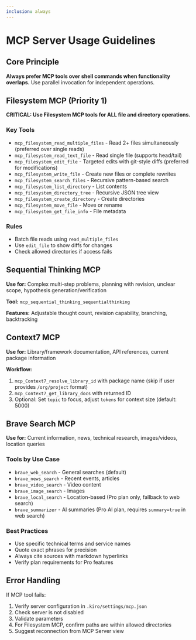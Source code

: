 ```yaml
---
inclusion: always
---
```


# MCP Server Usage Guidelines

## Core Principle

**Always prefer MCP tools over shell commands when functionality overlaps.** Use parallel invocation for independent operations.

## Filesystem MCP (Priority 1)

**CRITICAL: Use Filesystem MCP tools for ALL file and directory operations.**

### Key Tools
- `mcp_filesystem_read_multiple_files` - Read 2+ files simultaneously (preferred over single reads)
- `mcp_filesystem_read_text_file` - Read single file (supports head/tail)
- `mcp_filesystem_edit_file` - Targeted edits with git-style diffs (preferred for modifications)
- `mcp_filesystem_write_file` - Create new files or complete rewrites
- `mcp_filesystem_search_files` - Recursive pattern-based search
- `mcp_filesystem_list_directory` - List contents
- `mcp_filesystem_directory_tree` - Recursive JSON tree view
- `mcp_filesystem_create_directory` - Create directories
- `mcp_filesystem_move_file` - Move or rename
- `mcp_filesystem_get_file_info` - File metadata

### Rules
- Batch file reads using `read_multiple_files`
- Use `edit_file` to show diffs for changes
- Check allowed directories if access fails

## Sequential Thinking MCP

**Use for:** Complex multi-step problems, planning with revision, unclear scope, hypothesis generation/verification

**Tool:** `mcp_sequential_thinking_sequentialthinking`

**Features:** Adjustable thought count, revision capability, branching, backtracking

## Context7 MCP

**Use for:** Library/framework documentation, API references, current package information

**Workflow:**
1. `mcp_Context7_resolve_library_id` with package name (skip if user provides `/org/project` format)
2. `mcp_Context7_get_library_docs` with returned ID
3. Optional: Set `topic` to focus, adjust `tokens` for context size (default: 5000)

## Brave Search MCP

**Use for:** Current information, news, technical research, images/videos, location queries

### Tools by Use Case
- `brave_web_search` - General searches (default)
- `brave_news_search` - Recent events, articles
- `brave_video_search` - Video content
- `brave_image_search` - Images
- `brave_local_search` - Location-based (Pro plan only, fallback to web search)
- `brave_summarizer` - AI summaries (Pro AI plan, requires `summary=true` in web search)

### Best Practices
- Use specific technical terms and service names
- Quote exact phrases for precision
- Always cite sources with markdown hyperlinks
- Verify plan requirements for Pro features

## Error Handling

If MCP tool fails:
1. Verify server configuration in `.kiro/settings/mcp.json`
2. Check server is not disabled
3. Validate parameters
4. For Filesystem MCP, confirm paths are within allowed directories
5. Suggest reconnection from MCP Server view